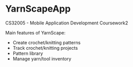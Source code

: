 # YarnScapeApp
CS32005 - Mobile Application Development Coursework2

Main features of YarnScape:
- Create crochet/knitting patterns
- Track crochet/knitting projects
- Pattern library
- Manage yarn/tool inventory